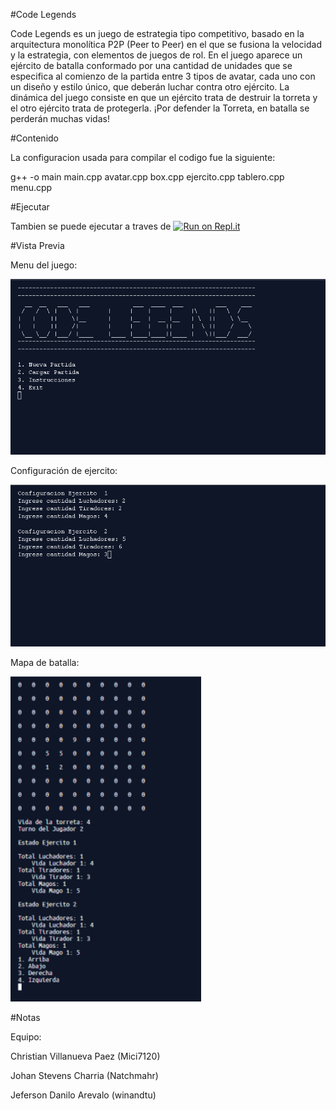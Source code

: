 #Code Legends

Code Legends es un juego de estrategia tipo competitivo, basado en la arquitectura monolítica P2P (Peer to Peer) en el que se fusiona la velocidad y la estrategia, con elementos de juegos de rol. En el juego aparece un ejército de batalla conformado por una cantidad de unidades que se especifica al comienzo de la partida entre 3 tipos de avatar, cada uno con un diseño y estilo único, que deberán luchar contra otro ejército.
La dinámica del juego consiste en que un ejército trata de destruir la torreta y el otro ejército trata de protegerla. ¡Por
defender la Torreta, en batalla se perderán muchas vidas!

#Contenido

La configuracion usada para compilar el codigo fue la siguiente:

g++ -o main main.cpp avatar.cpp box.cpp ejercito.cpp tablero.cpp menu.cpp

#Ejecutar

Tambien se puede ejecutar a traves de [![Run on Repl.it](https://repl.it/badge/github/Mici7120/code-legends)](https://repl.it/github/Mici7120/code-legends)

#Vista Previa

Menu del juego:

![Menu](https://github.com/Mici7120/code-legends/blob/Arkhan-Branch-3.0/Assets/Img.1.png)

Configuración de ejercito:

![Menu](https://github.com/Mici7120/code-legends/blob/Arkhan-Branch-3.0/Assets/Img.2.png)

Mapa de batalla:

![Menu](https://github.com/Mici7120/code-legends/blob/Arkhan-Branch-3.0/Assets/Img.3.png)

#Notas

Equipo:

Christian Villanueva Paez (Mici7120)

Johan Stevens Charria (Natchmahr)

Jeferson Danilo Arevalo (winandtu)
